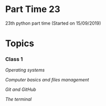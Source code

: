 # Part Time 23

23th python part time (Started on 15/09/2019)

# Topics

### Class 1
*Operating systems*

*Computer basics and files management*

*Git and GitHub*

*The terminal*



